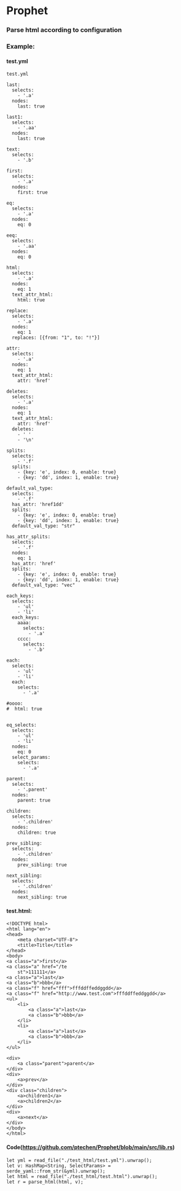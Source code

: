 # Prophet

### Parse html according to configuration

### Example:
#### test.yml
    test.yml
    
    last:
      selects:
        - '.a'
      nodes:
        last: true
    
    last1:
      selects:
        - '.aa'
      nodes:
        last: true
    
    text:
      selects:
        - '.b'
    
    first:
      selects:
        - '.a'
      nodes:
        first: true
    
    eq:
      selects:
        - '.a'
      nodes:
        eq: 0
    
    eeq:
      selects:
        - '.aa'
      nodes:
        eq: 0
    
    html:
      selects:
        - '.a'
      nodes:
        eq: 1
      text_attr_html:
        html: true
    
    replace:
      selects:
        - '.a'
      nodes:
        eq: 1
      replaces: [{from: "1", to: "!"}]
    
    attr:
      selects:
        - '.a'
      nodes:
        eq: 1
      text_attr_html:
        attr: 'href'
    
    deletes:
      selects:
        - '.a'
      nodes:
        eq: 1
      text_attr_html:
        attr: 'href'
      deletes:
        - ' '
        - '\n'
    
    splits:
      selects:
        - '.f'
      splits:
        - {key: 'e', index: 0, enable: true}
        - {key: 'dd', index: 1, enable: true}
    
    default_val_type:
      selects:
        - '.f'
      has_attr: 'href1dd'
      splits:
        - {key: 'e', index: 0, enable: true}
        - {key: 'dd', index: 1, enable: true}
      default_val_type: "str"
    
    has_attr_splits:
      selects:
        - '.f'
      nodes:
        eq: 1
      has_attr: 'href'
      splits:
        - {key: 'e', index: 0, enable: true}
        - {key: 'dd', index: 1, enable: true}
      default_val_type: "vec"
    
    each_keys:
      selects:
        - 'ul'
        - 'li'
      each_keys:
        aaaa:
          selects:
            - '.a'
        cccc:
          selects:
            - '.b'
    
    each:
      selects:
        - 'ul'
        - 'li'
      each:
        selects:
          - '.a'
    
    #oooo:
    #  html: true
    
    
    eq_selects:
      selects:
        - 'ul'
        - 'li'
      nodes:
        eq: 0
      select_params:
        selects:
          - '.a'
    
    parent:
      selects:
        - '.parent'
      nodes:
        parent: true
    
    children:
      selects:
        - '.children'
      nodes:
        children: true
    
    prev_sibling:
      selects:
        - '.children'
      nodes:
        prev_sibling: true
    
    next_sibling:
      selects:
        - '.children'
      nodes:
        next_sibling: true
        
#### test.html:
    <!DOCTYPE html>
    <html lang="en">
    <head>
        <meta charset="UTF-8">
        <title>Title</title>
    </head>
    <body>
    <a class="a">first</a>
    <a class="a" href="/te
        st">111111</a>
    <a class="a">last</a>
    <a class="b">bbb</a>
    <a class="f" href="fff">fffddffeddggdd</a>
    <a class="f" href="http://www.test.com">fffddffeddggdd</a>
    <ul>
        <li>
            <a class="a">last</a>
            <a class="b">bbb</a>
        </li>
        <li>
            <a class="a">last</a>
            <a class="b">bbb</a>
        </li>
    </ul>
    
    <div>
        <a class="parent">parent</a>
    </div>
    <div>
        <a>prev</a>
    </div>
    <div class="children">
        <a>children1</a>
        <a>children2</a>
    </div>
    <div>
        <a>next</a>
    </div>
    </body>
    </html>
    
#### Code(https://github.com/ptechen/Prophet/blob/main/src/lib.rs)

    let yml = read_file("./test_html/test.yml").unwrap();
    let v: HashMap<String, SelectParams> = serde_yaml::from_str(&yml).unwrap();
    let html = read_file("./test_html/test.html").unwrap();
    let r = parse_html(html, v);
    